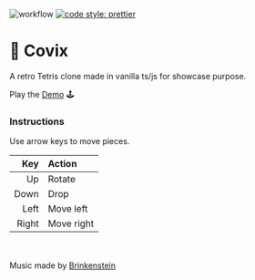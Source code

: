![workflow](https://github.com/rickardranniger/covix/actions/workflows/deploy.yml/badge.svg)
[![code style: prettier](https://img.shields.io/badge/code_style-prettier-ff69b4.svg?style=flat-square)](https://github.com/prettier/prettier)

# 👾 Covix

A retro Tetris clone made in vanilla ts/js for showcase purpose.

Play the [Demo](https://ranniger.se/projects/covix/index.html) 🕹

### Instructions

Use arrow keys to move pieces.

|   Key | Action     |
| ----: | :--------- |
|    Up | Rotate     |
|  Down | Drop       |
|  Left | Move left  |
| Right | Move right |

\
\
Music made by [Brinkenstein](https://soundcloud.com/brinkenstein_com)

